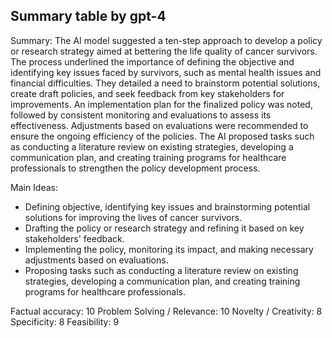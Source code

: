## Summary table by gpt-4
Summary: 
The AI model suggested a ten-step approach to develop a policy or research strategy aimed at bettering the life quality of cancer survivors. The process underlined the importance of defining the objective and identifying key issues faced by survivors, such as mental health issues and financial difficulties. They detailed a need to brainstorm potential solutions, create draft policies, and seek feedback from key stakeholders for improvements. An implementation plan for the finalized policy was noted, followed by consistent monitoring and evaluations to assess its effectiveness. Adjustments based on evaluations were recommended to ensure the ongoing efficiency of the policies. The AI proposed tasks such as conducting a literature review on existing strategies, developing a communication plan, and creating training programs for healthcare professionals to strengthen the policy development process.

Main Ideas: 
- Defining objective, identifying key issues and brainstorming potential solutions for improving the lives of cancer survivors.
- Drafting the policy or research strategy and refining it based on key stakeholders' feedback.
- Implementing the policy, monitoring its impact, and making necessary adjustments based on evaluations.
- Proposing tasks such as conducting a literature review on existing strategies, developing a communication plan, and creating training programs for healthcare professionals.

Factual accuracy: 10
Problem Solving / Relevance: 10
Novelty / Creativity: 8
Specificity: 8
Feasibility: 9